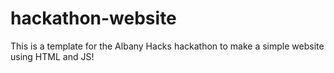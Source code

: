 # hackathon-website
This is a template for the Albany Hacks hackathon to make a simple website using HTML and JS!
